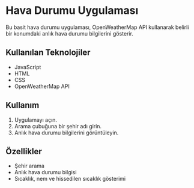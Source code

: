 # Hava Durumu Uygulaması

Bu basit hava durumu uygulaması, OpenWeatherMap API kullanarak belirli bir konumdaki anlık hava durumu bilgilerini gösterir.

## Kullanılan Teknolojiler

- JavaScript
- HTML
- CSS
- OpenWeatherMap API

## Kullanım

1. Uygulamayı açın.
2. Arama çubuğuna bir şehir adı girin.
3. Anlık hava durumu bilgilerini görüntüleyin.

## Özellikler

- Şehir arama
- Anlık hava durumu bilgisi
- Sıcaklık, nem ve hissedilen sıcaklık gösterimi

